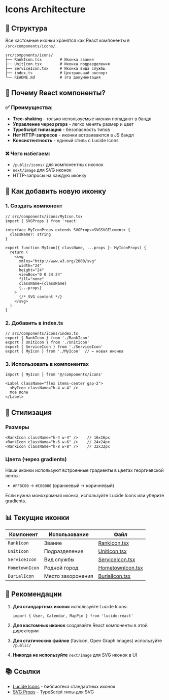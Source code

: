 # Icons Architecture

## 📁 Структура

Все кастомные иконки хранятся как React компоненты в `/src/components/icons/`.

```
src/components/icons/
├── RankIcon.tsx        # Иконка звания
├── UnitIcon.tsx        # Иконка подразделения
├── ServiceIcon.tsx     # Иконка вида службы
├── index.ts            # Центральный экспорт
└── README.md           # Эта документация
```

## 🎯 Почему React компоненты?

### ✅ Преимущества:
- **Tree-shaking** - только используемые иконки попадают в бандл
- **Управление через props** - легко менять размер и цвет
- **TypeScript типизация** - безопасность типов
- **Нет HTTP-запросов** - иконки встраиваются в JS бандл
- **Консистентность** - единый стиль с Lucide Icons

### ❌ Чего избегаем:
- `/public/icons/` для компонентных иконок
- `next/image` для SVG иконок
- HTTP-запросы на каждую иконку

## 📝 Как добавить новую иконку

### 1. Создать компонент

```tsx
// src/components/icons/MyIcon.tsx
import { SVGProps } from 'react'

interface MyIconProps extends SVGProps<SVGSVGElement> {
  className?: string
}

export function MyIcon({ className, ...props }: MyIconProps) {
  return (
    <svg
      xmlns="http://www.w3.org/2000/svg"
      width="24"
      height="24"
      viewBox="0 0 24 24"
      fill="none"
      className={className}
      {...props}
    >
      {/* SVG content */}
    </svg>
  )
}
```

### 2. Добавить в index.ts

```tsx
// src/components/icons/index.ts
export { RankIcon } from './RankIcon'
export { UnitIcon } from './UnitIcon'
export { ServiceIcon } from './ServiceIcon'
export { MyIcon } from './MyIcon'  // ← новая иконка
```

### 3. Использовать в компонентах

```tsx
import { MyIcon } from '@/components/icons'

<Label className="flex items-center gap-2">
  <MyIcon className="h-4 w-4" />
  Моё поле
</Label>
```

## 🎨 Стилизация

### Размеры
```tsx
<RankIcon className="h-4 w-4" />    // 16x16px
<RankIcon className="h-6 w-6" />    // 24x24px
<RankIcon className="h-8 w-8" />    // 32x32px
```

### Цвета (через gradients)
Наши иконки используют встроенные градиенты в цветах георгиевской ленты:
- `#FF8C00` → `#C06000` (оранжевый → коричневый)

Если нужна монохромная иконка, используйте Lucide Icons или уберите gradients.

## 📊 Текущие иконки

| Компонент | Использование | Файл |
|-----------|---------------|------|
| `RankIcon` | Звание | [RankIcon.tsx](./RankIcon.tsx) |
| `UnitIcon` | Подразделение | [UnitIcon.tsx](./UnitIcon.tsx) |
| `ServiceIcon` | Вид службы | [ServiceIcon.tsx](./ServiceIcon.tsx) |
| `HometownIcon` | Родной город | [HometownIcon.tsx](./HometownIcon.tsx) |
| `BurialIcon` | Место захоронения | [BurialIcon.tsx](./BurialIcon.tsx) |

## 🔧 Рекомендации

1. **Для стандартных иконок** используйте Lucide Icons:
   ```tsx
   import { User, Calendar, MapPin } from 'lucide-react'
   ```

2. **Для кастомных иконок** создавайте React компоненты в этой директории

3. **Для статических файлов** (favicon, Open Graph images) используйте `/public/`

4. **Никогда не используйте** `next/image` для SVG иконок в UI

## 📚 Ссылки

- [Lucide Icons](https://lucide.dev/) - библиотека стандартных иконок
- [SVG Props](https://react-typescript-cheatsheet.netlify.app/docs/advanced/patterns_by_usecase/#svg-icons) - TypeScript типы для SVG
